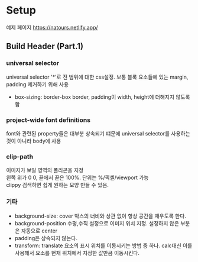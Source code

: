 # Setup
예제 페이지 https://natours.netlify.app/
## Build Header (Part.1)
### universal selector
universal selector '*'로 전 범위에 대한 css설정. 보통 블록 요소들에 있는 margin, padding 제거하기 위해 사용
- box-sizing: border-box
border, padding이 width, height에 더해지지 않도록 함

### project-wide font definitions
font와 관련된 property들은 대부분 상속되기 떄문에 universal selector를 사용하는 것이 아니라 body에 사용

### clip-path
이미지가 보일 영역의 폴리곤을 지정 <br>
왼쪽 위가 0 0, 끝에서 끝은 100%.
단위는 %/픽셀/viewport 가능 <br>
clippy 검색하면 쉽게 원하는 모양 만들 수 있음.

### 기타
- background-size: cover
박스의 너비와 상관 없이 항상 공간을 채우도록 한다.
- background-position
수평,수직 설정으로 이미지 위치 지정. 설정하지 않은 부분은 자동으로 center
- padding은 상속되지 않는다.
- transform: translate
요소의 표시 위치를 이동시키는 방법 중 하나. calc대신 이를 사용해서 요소를 현재 위치에서 지정한 값만큼 이동시킨다.